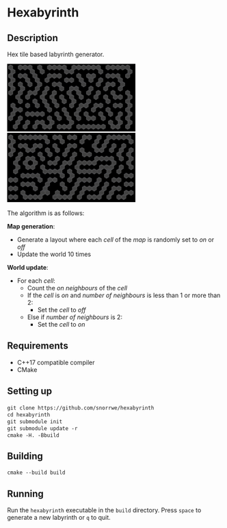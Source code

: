 # Hexabyrinth

## Description

Hex tile based labyrinth generator.

![exmaple0](docs/example0.png)
![exmaple1](docs/example1.png)

The algorithm is as follows:

__Map generation__:

- Generate a layout where each _cell_ of the _map_ is randomly set to _on_ or _off_
- Update the world 10 times

__World update__:

- For each _cell_:
    - Count the _on_ _neighbours_ of the _cell_
    - If the _cell_ is _on_ and _number of neighbours_ is less than 1 or more than 2:
        - Set the _cell_ to _off_
    - Else if _number of neighbours_ is 2:
        - Set the _cell_ to _on_

## Requirements

- C++17 compatible compiler
- CMake

## Setting up

```
git clone https://github.com/snorrwe/hexabyrinth
cd hexabyrinth
git submodule init
git submodule update -r
cmake -H. -Bbuild
```

## Building

```
cmake --build build
```

## Running

Run the `hexabyrinth` executable in the `build` directory. Press `space` to generate a new labyrinth or `q` to quit.


